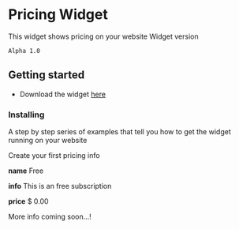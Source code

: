 # Pricing Widget
This widget shows pricing on your website
Widget version
```
Alpha 1.0
```

## Getting started

* Download the widget [here](https://market.bolt.cm/)


### Installing

A step by step series of examples that tell you how to get the widget running on your website

Create your first pricing info


**name**
Free

**info**
This is an free subscription

**price**
$ 0.00



More info coming soon...!